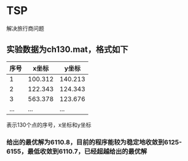 # TSP
解决旅行商问题

## 实验数据为ch130.mat，格式如下
| 序号 | x坐标 | y坐标 |
| ------ | ------ | ------ |
| 1 | 100.312 | 140.213 |
| 2 | 122.343 | 124.343 |
| 3 | 563.378 | 123.676 |
| ... | ... | ... |


表示130个点的序号，x坐标和y坐标

### 给出的最优解为6110.8，目前的程序能较为稳定地收敛到6125-6155，最低收敛到6110.7，已经超越给出的最优解
